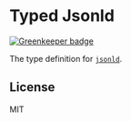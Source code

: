 # Typed Jsonld

[![Greenkeeper badge](https://badges.greenkeeper.io/types/npm-jsonld.svg)](https://greenkeeper.io/)

The type definition for [`jsonld`](https://github.com/digitalbazaar/jsonld.js).

## License

MIT
